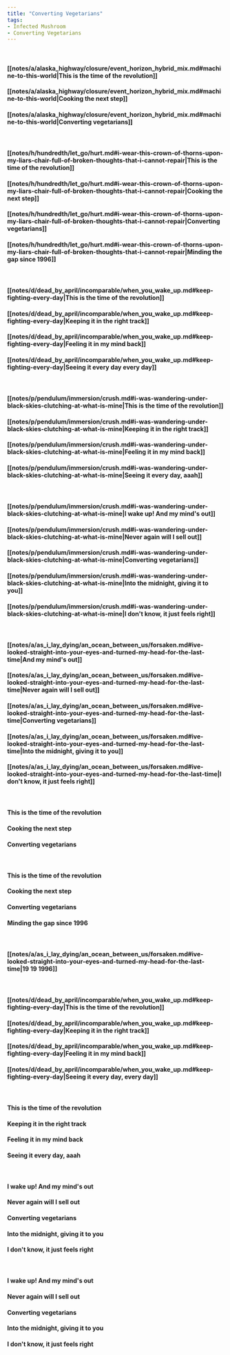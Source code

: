 ```yaml
---
title: "Converting Vegetarians"
tags:
- Infected Mushroom
- Converting Vegetarians
---
```

&nbsp;
#### [[notes/a/alaska_highway/closure/event_horizon_hybrid_mix.md#machine-to-this-world|This is the time of the revolution]]
#### [[notes/a/alaska_highway/closure/event_horizon_hybrid_mix.md#machine-to-this-world|Cooking the next step]]
#### [[notes/a/alaska_highway/closure/event_horizon_hybrid_mix.md#machine-to-this-world|Converting vegetarians]]
&nbsp;
#### [[notes/h/hundredth/let_go/hurt.md#i-wear-this-crown-of-thorns-upon-my-liars-chair-full-of-broken-thoughts-that-i-cannot-repair|This is the time of the revolution]]
#### [[notes/h/hundredth/let_go/hurt.md#i-wear-this-crown-of-thorns-upon-my-liars-chair-full-of-broken-thoughts-that-i-cannot-repair|Cooking the next step]]
#### [[notes/h/hundredth/let_go/hurt.md#i-wear-this-crown-of-thorns-upon-my-liars-chair-full-of-broken-thoughts-that-i-cannot-repair|Converting vegetarians]]
#### [[notes/h/hundredth/let_go/hurt.md#i-wear-this-crown-of-thorns-upon-my-liars-chair-full-of-broken-thoughts-that-i-cannot-repair|Minding the gap since 1996]]
&nbsp;
#### [[notes/d/dead_by_april/incomparable/when_you_wake_up.md#keep-fighting-every-day|This is the time of the revolution]]
#### [[notes/d/dead_by_april/incomparable/when_you_wake_up.md#keep-fighting-every-day|Keeping it in the right track]]
#### [[notes/d/dead_by_april/incomparable/when_you_wake_up.md#keep-fighting-every-day|Feeling it in my mind back]]
#### [[notes/d/dead_by_april/incomparable/when_you_wake_up.md#keep-fighting-every-day|Seeing it every day every day]]
&nbsp;
#### [[notes/p/pendulum/immersion/crush.md#i-was-wandering-under-black-skies-clutching-at-what-is-mine|This is the time of the revolution]]
#### [[notes/p/pendulum/immersion/crush.md#i-was-wandering-under-black-skies-clutching-at-what-is-mine|Keeping it in the right track]]
#### [[notes/p/pendulum/immersion/crush.md#i-was-wandering-under-black-skies-clutching-at-what-is-mine|Feeling it in my mind back]]
#### [[notes/p/pendulum/immersion/crush.md#i-was-wandering-under-black-skies-clutching-at-what-is-mine|Seeing it every day, aaah]]
&nbsp;
#### [[notes/p/pendulum/immersion/crush.md#i-was-wandering-under-black-skies-clutching-at-what-is-mine|I wake up! And my mind's out]]
#### [[notes/p/pendulum/immersion/crush.md#i-was-wandering-under-black-skies-clutching-at-what-is-mine|Never again will I sell out]]
#### [[notes/p/pendulum/immersion/crush.md#i-was-wandering-under-black-skies-clutching-at-what-is-mine|Converting vegetarians]]
#### [[notes/p/pendulum/immersion/crush.md#i-was-wandering-under-black-skies-clutching-at-what-is-mine|Into the midnight, giving it to you]]
#### [[notes/p/pendulum/immersion/crush.md#i-was-wandering-under-black-skies-clutching-at-what-is-mine|I don't know, it just feels right]]
&nbsp;
#### [[notes/a/as_i_lay_dying/an_ocean_between_us/forsaken.md#ive-looked-straight-into-your-eyes-and-turned-my-head-for-the-last-time|And my mind's out]]
#### [[notes/a/as_i_lay_dying/an_ocean_between_us/forsaken.md#ive-looked-straight-into-your-eyes-and-turned-my-head-for-the-last-time|Never again will I sell out]]
#### [[notes/a/as_i_lay_dying/an_ocean_between_us/forsaken.md#ive-looked-straight-into-your-eyes-and-turned-my-head-for-the-last-time|Converting vegetarians]]
#### [[notes/a/as_i_lay_dying/an_ocean_between_us/forsaken.md#ive-looked-straight-into-your-eyes-and-turned-my-head-for-the-last-time|Into the midnight, giving it to you]]
#### [[notes/a/as_i_lay_dying/an_ocean_between_us/forsaken.md#ive-looked-straight-into-your-eyes-and-turned-my-head-for-the-last-time|I don't know, it just feels right]]
&nbsp;
#### This is the time of the revolution
#### Cooking the next step
#### Converting vegetarians
&nbsp;
#### This is the time of the revolution
#### Cooking the next step
#### Converting vegetarians
#### Minding the gap since 1996
&nbsp;
#### [[notes/a/as_i_lay_dying/an_ocean_between_us/forsaken.md#ive-looked-straight-into-your-eyes-and-turned-my-head-for-the-last-time|19 19 1996]]
&nbsp;
#### [[notes/d/dead_by_april/incomparable/when_you_wake_up.md#keep-fighting-every-day|This is the time of the revolution]]
#### [[notes/d/dead_by_april/incomparable/when_you_wake_up.md#keep-fighting-every-day|Keeping it in the right track]]
#### [[notes/d/dead_by_april/incomparable/when_you_wake_up.md#keep-fighting-every-day|Feeling it in my mind back]]
#### [[notes/d/dead_by_april/incomparable/when_you_wake_up.md#keep-fighting-every-day|Seeing it every day, every day]]
&nbsp;
#### This is the time of the revolution
#### Keeping it in the right track
#### Feeling it in my mind back
#### Seeing it every day, aaah
&nbsp;
#### I wake up! And my mind's out
#### Never again will I sell out
#### Converting vegetarians
#### Into the midnight, giving it to you
#### I don't know, it just feels right
&nbsp;
#### I wake up! And my mind's out
#### Never again will I sell out
#### Converting vegetarians
#### Into the midnight, giving it to you
#### I don't know, it just feels right
